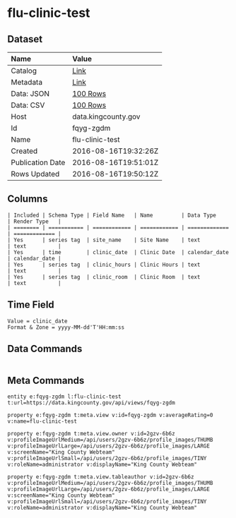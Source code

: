 # flu-clinic-test

## Dataset

| Name | Value |
| :--- | :---- |
| Catalog | [Link](https://catalog.data.gov/dataset/flu-clinic-test) |
| Metadata | [Link](https://data.kingcounty.gov/api/views/fqyg-zgdm) |
| Data: JSON | [100 Rows](https://data.kingcounty.gov/api/views/fqyg-zgdm/rows.json?max_rows=100) |
| Data: CSV | [100 Rows](https://data.kingcounty.gov/api/views/fqyg-zgdm/rows.csv?max_rows=100) |
| Host | data.kingcounty.gov |
| Id | fqyg-zgdm |
| Name | flu-clinic-test |
| Created | 2016-08-16T19:32:26Z |
| Publication Date | 2016-08-16T19:51:01Z |
| Rows Updated | 2016-08-16T19:50:12Z |

## Columns

```ls
| Included | Schema Type | Field Name   | Name         | Data Type     | Render Type   |
| ======== | =========== | ============ | ============ | ============= | ============= |
| Yes      | series tag  | site_name    | Site Name    | text          | text          |
| Yes      | time        | clinic_date  | Clinic Date  | calendar_date | calendar_date |
| Yes      | series tag  | clinic_hours | Clinic Hours | text          | text          |
| Yes      | series tag  | clinic_room  | Clinic Room  | text          | text          |
```

## Time Field

```ls
Value = clinic_date
Format & Zone = yyyy-MM-dd'T'HH:mm:ss
```

## Data Commands

```ls
```

## Meta Commands

```ls
entity e:fqyg-zgdm l:flu-clinic-test t:url=https://data.kingcounty.gov/api/views/fqyg-zgdm

property e:fqyg-zgdm t:meta.view v:id=fqyg-zgdm v:averageRating=0 v:name=flu-clinic-test

property e:fqyg-zgdm t:meta.view.owner v:id=2gzv-6b6z v:profileImageUrlMedium=/api/users/2gzv-6b6z/profile_images/THUMB v:profileImageUrlLarge=/api/users/2gzv-6b6z/profile_images/LARGE v:screenName="King County Webteam" v:profileImageUrlSmall=/api/users/2gzv-6b6z/profile_images/TINY v:roleName=administrator v:displayName="King County Webteam"

property e:fqyg-zgdm t:meta.view.tableauthor v:id=2gzv-6b6z v:profileImageUrlMedium=/api/users/2gzv-6b6z/profile_images/THUMB v:profileImageUrlLarge=/api/users/2gzv-6b6z/profile_images/LARGE v:screenName="King County Webteam" v:profileImageUrlSmall=/api/users/2gzv-6b6z/profile_images/TINY v:roleName=administrator v:displayName="King County Webteam"
```